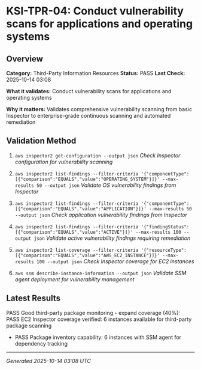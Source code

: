 # KSI-TPR-04: Conduct vulnerability scans for applications and operating systems

## Overview

**Category:** Third-Party Information Resources
**Status:** PASS
**Last Check:** 2025-10-14 03:08

**What it validates:** Conduct vulnerability scans for applications and operating systems

**Why it matters:** Validates comprehensive vulnerability scanning from basic Inspector to enterprise-grade continuous scanning and automated remediation

## Validation Method

1. `aws inspector2 get-configuration --output json`
   *Check Inspector configuration for vulnerability scanning*

2. `aws inspector2 list-findings --filter-criteria '{"componentType":[{"comparison":"EQUALS","value":"OPERATING_SYSTEM"}]}' --max-results 50 --output json`
   *Validate OS vulnerability findings from Inspector*

3. `aws inspector2 list-findings --filter-criteria '{"componentType":[{"comparison":"EQUALS","value":"APPLICATION"}]}' --max-results 50 --output json`
   *Check application vulnerability findings from Inspector*

4. `aws inspector2 list-findings --filter-criteria '{"findingStatus":[{"comparison":"EQUALS","value":"ACTIVE"}]}' --max-results 100 --output json`
   *Validate active vulnerability findings requiring remediation*

5. `aws inspector2 list-coverage --filter-criteria '{"resourceType":[{"comparison":"EQUALS","value":"AWS_EC2_INSTANCE"}]}' --max-results 100 --output json`
   *Check Inspector coverage for EC2 instances*

6. `aws ssm describe-instance-information --output json`
   *Validate SSM agent deployment for vulnerability management*

## Latest Results

PASS Good third-party package monitoring - expand coverage (40%): PASS EC2 Inspector coverage verified: 6 instances available for third-party package scanning
- PASS Package inventory capability: 6 instances with SSM agent for dependency tracking

---
*Generated 2025-10-14 03:08 UTC*